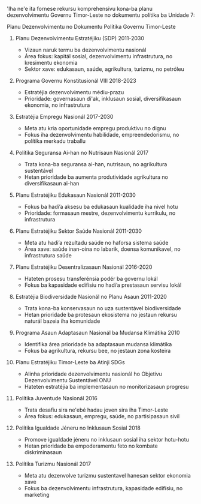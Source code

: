 'Iha ne'e ita fornese rekursu komprehensivu kona-ba planu dezenvolvimentu Governu Timor-Leste no dokumentu polítika ba Unidade 7:

Planu Dezenvolvimentu no Dokumentu Polítika Governu Timor-Leste

1. Planu Dezenvolvimentu Estratéjiku (SDP) 2011-2030
   - Vizaun naruk termu ba dezenvolvimentu nasionál
   - Área fokus: kapitál sosial, dezenvolvimentu infrastrutura, no kresimentu ekonomia
   - Sektor xave: edukasaun, saúde, agrikultura, turizmu, no petróleu
   
2. Programa Governu Konstitusionál VIII 2018-2023
   - Estratéjia dezenvolvimentu médiu-prazu
   - Prioridade: governasaun di'ak, inklusaun sosial, diversifikasaun ekonomia, no infrastrutura

3. Estratéjia Empregu Nasionál 2017-2030
   - Meta atu kria oportunidade empregu produktivu no dignu
   - Fokus iha dezenvolvimentu habilidade, empreendedorismu, no polítika merkadu traballu

4. Polítika Seguransa Ai-han no Nutrisaun Nasionál 2017
   - Trata kona-ba seguransa ai-han, nutrisaun, no agrikultura sustentável
   - Hetan prioridade ba aumenta produtividade agrikultura no diversifikasaun ai-han

5. Planu Estratéjiku Edukasaun Nasionál 2011-2030
   - Fokus ba hadi’a aksesu ba edukasaun kualidade iha nivel hotu
   - Prioridade: formasaun mestre, dezenvolvimentu kurrikulu, no infrastrutura

6. Planu Estratéjiku Sektor Saúde Nasionál 2011-2030
   - Meta atu hadi’a rezultadu saúde no haforsa sistema saúde
   - Área xave: saúde inan-oina no labarik, doensa komunikavel, no infrastrutura saúde

7. Planu Estratéjiku Desentralizasaun Nasionál 2016-2020
   - Hateten prosesu transferénsia podér ba governu lokál
   - Fokus ba kapasidade edifísiu no hadi’a prestasaun servisu lokál

8. Estratéjia Biodiversidade Nasionál no Planu Asaun 2011-2020
   - Trata kona-ba konservasaun no uza sustentável biodiversidade
   - Hetan prioridade ba protesaun ekosistema no jestaun rekursu naturál bazeia iha komunidade

9. Programa Asaun Adaptasaun Nasionál ba Mudansa Klimátika 2010
   - Identifika área prioridade ba adaptasaun mudansa klimátika
   - Fokus ba agrikultura, rekursu bee, no jestaun zona kosteira

10. Planu Estratéjiku Timor-Leste ba Atinji SDGs
    - Alinha prioridade dezenvolvimentu nasionál ho Objetivu Dezenvolvimentu Sustentável ONU
    - Hateten estratéjia ba implementasaun no monitorizasaun progresu

11. Polítika Juventude Nasionál 2016
    - Trata desafiu sira ne'ebé hadau joven sira iha Timor-Leste
    - Área fokus: edukasaun, empregu, saúde, no partisipasaun sivil

12. Polítika Igualdade Jéneru no Inklusaun Sosial 2018
    - Promove igualdade jéneru no inklusaun sosial iha sektor hotu-hotu
    - Hetan prioridade ba empoderamentu feto no kombate diskriminasaun

13. Polítika Turizmu Nasionál 2017
    - Meta atu dezenvolve turizmu sustentavel hanesan sektor ekonomia xave
    - Fokus ba dezenvolvimentu infrastrutura, kapasidade edifísiu, no marketing